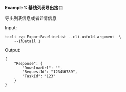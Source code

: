 **Example 1: 基线列表导出接口**

导出列表信息或者详情信息

Input: 

```
tccli cwp ExportBaselineList --cli-unfold-argument  \
    --IfDetail 1
```

Output: 
```
{
    "Response": {
        "DownloadUrl": "",
        "RequestId": "123456789",
        "TaskId": "123"
    }
}
```

